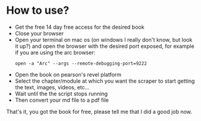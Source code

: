 # How to use?
- Get the free 14 day free access for the desired book
- Close your browser
- Open your terminal on mac os (on windows I really don't know, but look it up?) and open the browser with the desired port exposed, for example if you are using the arc browser:
  ```
  open -a "Arc" --args --remote-debugging-port=9222
  ```
- Open the book on pearson's revel platform
- Select the chapter/module at which you want the scraper to start getting the text, images, videos, etc...
- Wait until the the script stops running
- Then convert your md file to a pdf file

That's it, you got the book for free, please tell me that I did a good job now.
